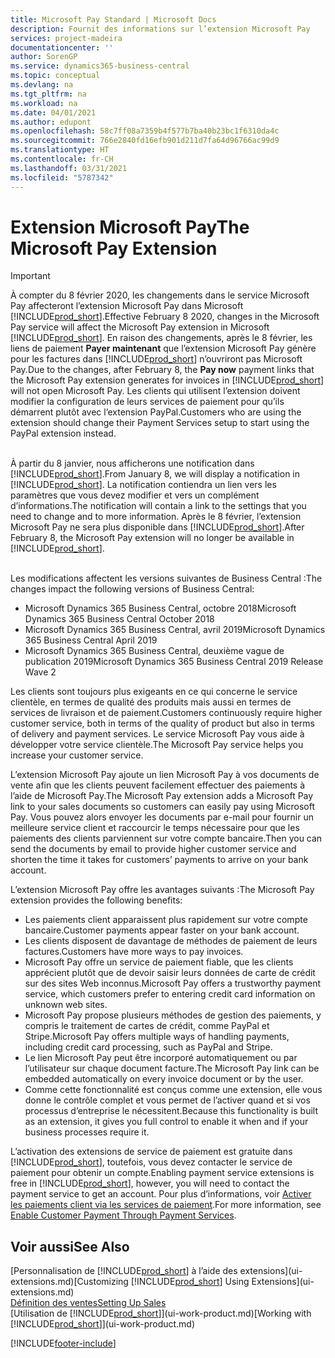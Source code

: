 ```yaml
---
title: Microsoft Pay Standard | Microsoft Docs
description: Fournit des informations sur l’extension Microsoft Pay
services: project-madeira
documentationcenter: ''
author: SorenGP
ms.service: dynamics365-business-central
ms.topic: conceptual
ms.devlang: na
ms.tgt_pltfrm: na
ms.workload: na
ms.date: 04/01/2021
ms.author: edupont
ms.openlocfilehash: 58c7ff08a7359b4f577b7ba40b23bc1f6310da4c
ms.sourcegitcommit: 766e2840fd16efb901d211d7fa64d96766ac99d9
ms.translationtype: HT
ms.contentlocale: fr-CH
ms.lasthandoff: 03/31/2021
ms.locfileid: "5787342"
---
```

# <a name="the-microsoft-pay-extension"></a><span data-ttu-id="8a019-103">Extension Microsoft Pay</span><span class="sxs-lookup"><span data-stu-id="8a019-103">The Microsoft Pay Extension</span></span>

> [!IMPORTANT]
> <span data-ttu-id="8a019-104">À compter du 8 février 2020, les changements dans le service Microsoft Pay affecteront l’extension Microsoft Pay dans Microsoft [!INCLUDE[prod_short](includes/prod_long.md)].</span><span class="sxs-lookup"><span data-stu-id="8a019-104">Effective February 8 2020, changes in the Microsoft Pay service will affect the Microsoft Pay extension in Microsoft [!INCLUDE[prod_short](includes/prod_long.md)].</span></span> <span data-ttu-id="8a019-105">En raison des changements, après le 8 février, les liens de paiement **Payer maintenant** que l’extension Microsoft Pay génère pour les factures dans [!INCLUDE[prod_short](includes/prod_short.md)] n’ouvriront pas Microsoft Pay.</span><span class="sxs-lookup"><span data-stu-id="8a019-105">Due to the changes, after February 8, the **Pay now** payment links that the Microsoft Pay extension generates for invoices in [!INCLUDE[prod_short](includes/prod_short.md)] will not open Microsoft Pay.</span></span> <span data-ttu-id="8a019-106">Les clients qui utilisent l’extension doivent modifier la configuration de leurs services de paiement pour qu’ils démarrent plutôt avec l’extension PayPal.</span><span class="sxs-lookup"><span data-stu-id="8a019-106">Customers who are using the extension should change their Payment Services setup to start using the PayPal extension instead.</span></span><br /></br>
>
> <span data-ttu-id="8a019-107">À partir du 8 janvier, nous afficherons une notification dans [!INCLUDE[prod_short](includes/prod_short.md)].</span><span class="sxs-lookup"><span data-stu-id="8a019-107">From January 8, we will display a notification in [!INCLUDE[prod_short](includes/prod_short.md)].</span></span> <span data-ttu-id="8a019-108">La notification contiendra un lien vers les paramètres que vous devez modifier et vers un complément d’informations.</span><span class="sxs-lookup"><span data-stu-id="8a019-108">The notification will contain a link to the settings that you need to change and to more information.</span></span> <span data-ttu-id="8a019-109">Après le 8 février, l’extension Microsoft Pay ne sera plus disponible dans [!INCLUDE[prod_short](includes/prod_short.md)].</span><span class="sxs-lookup"><span data-stu-id="8a019-109">After February 8, the Microsoft Pay extension will no longer be available in [!INCLUDE[prod_short](includes/prod_short.md)].</span></span><br /></br>
>
> <span data-ttu-id="8a019-110">Les modifications affectent les versions suivantes de Business Central :</span><span class="sxs-lookup"><span data-stu-id="8a019-110">The changes impact the following versions of Business Central:</span></span>
> - <span data-ttu-id="8a019-111">Microsoft Dynamics 365 Business Central, octobre 2018</span><span class="sxs-lookup"><span data-stu-id="8a019-111">Microsoft Dynamics 365 Business Central October 2018</span></span>
> - <span data-ttu-id="8a019-112">Microsoft Dynamics 365 Business Central, avril 2019</span><span class="sxs-lookup"><span data-stu-id="8a019-112">Microsoft Dynamics 365 Business Central April 2019</span></span>
> - <span data-ttu-id="8a019-113">Microsoft Dynamics 365 Business Central, deuxième vague de publication 2019</span><span class="sxs-lookup"><span data-stu-id="8a019-113">Microsoft Dynamics 365 Business Central 2019 Release Wave 2</span></span>

<span data-ttu-id="8a019-114">Les clients sont toujours plus exigeants en ce qui concerne le service clientèle, en termes de qualité des produits mais aussi en termes de services de livraison et de paiement.</span><span class="sxs-lookup"><span data-stu-id="8a019-114">Customers continuously require higher customer service, both in terms of the quality of product but also in terms of delivery and payment services.</span></span> <span data-ttu-id="8a019-115">Le service Microsoft Pay vous aide à développer votre service clientèle.</span><span class="sxs-lookup"><span data-stu-id="8a019-115">The Microsoft Pay service helps you increase your customer service.</span></span>

<span data-ttu-id="8a019-116">L’extension Microsoft Pay ajoute un lien Microsoft Pay à vos documents de vente afin que les clients peuvent facilement effectuer des paiements à l’aide de Microsoft Pay.</span><span class="sxs-lookup"><span data-stu-id="8a019-116">The Microsoft Pay extension adds a Microsoft Pay link to your sales documents so customers can easily pay using Microsoft Pay.</span></span> <span data-ttu-id="8a019-117">Vous pouvez alors envoyer les documents par e-mail pour fournir un meilleure service client et raccourcir le temps nécessaire pour que les paiements des clients parviennent sur votre compte bancaire.</span><span class="sxs-lookup"><span data-stu-id="8a019-117">Then you can send the documents by email to provide higher customer service and shorten the time it takes for customers’ payments to arrive on your bank account.</span></span>

<span data-ttu-id="8a019-118">L’extension Microsoft Pay offre les avantages suivants :</span><span class="sxs-lookup"><span data-stu-id="8a019-118">The Microsoft Pay extension provides the following benefits:</span></span>
- <span data-ttu-id="8a019-119">Les paiements client apparaissent plus rapidement sur votre compte bancaire.</span><span class="sxs-lookup"><span data-stu-id="8a019-119">Customer payments appear faster on your bank account.</span></span>
- <span data-ttu-id="8a019-120">Les clients disposent de davantage de méthodes de paiement de leurs factures.</span><span class="sxs-lookup"><span data-stu-id="8a019-120">Customers have more ways to pay invoices.</span></span>
- <span data-ttu-id="8a019-121">Microsoft Pay offre un service de paiement fiable, que les clients apprécient plutôt que de devoir saisir leurs données de carte de crédit sur des sites Web inconnus.</span><span class="sxs-lookup"><span data-stu-id="8a019-121">Microsoft Pay offers a trustworthy payment service, which customers prefer to entering credit card information on unknown web sites.</span></span>
- <span data-ttu-id="8a019-122">Microsoft Pay propose plusieurs méthodes de gestion des paiements, y compris le traitement de cartes de crédit, comme PayPal et Stripe.</span><span class="sxs-lookup"><span data-stu-id="8a019-122">Microsoft Pay offers multiple ways of handling payments, including credit card processing, such as PayPal and Stripe.</span></span>
- <span data-ttu-id="8a019-123">Le lien Microsoft Pay peut être incorporé automatiquement ou par l’utilisateur sur chaque document facture.</span><span class="sxs-lookup"><span data-stu-id="8a019-123">The Microsoft Pay link can be embedded automatically on every invoice document or by the user.</span></span>
- <span data-ttu-id="8a019-124">Comme cette fonctionnalité est conçus comme une extension, elle vous donne le contrôle complet et vous permet de l’activer quand et si vos processus d’entreprise le nécessitent.</span><span class="sxs-lookup"><span data-stu-id="8a019-124">Because this functionality is built as an extension, it gives you full control to enable it when and if your business processes require it.</span></span>

<span data-ttu-id="8a019-125">L’activation des extensions de service de paiement est gratuite dans [!INCLUDE[prod_short](includes/prod_short.md)], toutefois, vous devez contacter le service de paiement pour obtenir un compte.</span><span class="sxs-lookup"><span data-stu-id="8a019-125">Enabling payment service extensions is free in [!INCLUDE[prod_short](includes/prod_short.md)], however, you will need to contact the payment service to get an account.</span></span> <span data-ttu-id="8a019-126">Pour plus d’informations, voir [Activer les paiements client via les services de paiement](sales-how-enable-payment-service-extensions.md).</span><span class="sxs-lookup"><span data-stu-id="8a019-126">For more information, see [Enable Customer Payment Through Payment Services](sales-how-enable-payment-service-extensions.md).</span></span>

## <a name="see-also"></a><span data-ttu-id="8a019-127">Voir aussi</span><span class="sxs-lookup"><span data-stu-id="8a019-127">See Also</span></span>
<span data-ttu-id="8a019-128">[Personnalisation de [!INCLUDE[prod_short](includes/prod_short.md)] à l’aide des extensions](ui-extensions.md)</span><span class="sxs-lookup"><span data-stu-id="8a019-128">[Customizing [!INCLUDE[prod_short](includes/prod_short.md)] Using Extensions](ui-extensions.md)</span></span>  
[<span data-ttu-id="8a019-129">Définition des ventes</span><span class="sxs-lookup"><span data-stu-id="8a019-129">Setting Up Sales</span></span>](sales-setup-sales.md)  
<span data-ttu-id="8a019-130">[Utilisation de [!INCLUDE[prod_short](includes/prod_short.md)]](ui-work-product.md)</span><span class="sxs-lookup"><span data-stu-id="8a019-130">[Working with [!INCLUDE[prod_short](includes/prod_short.md)]](ui-work-product.md)</span></span>


[!INCLUDE[footer-include](includes/footer-banner.md)]